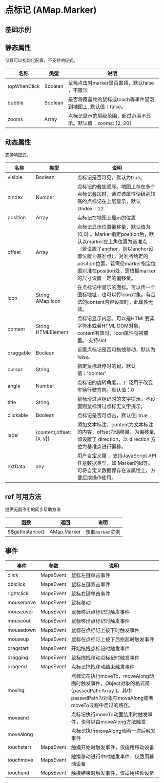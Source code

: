 # 点标记 (AMap.Marker)

## 基础示例

<vuep template="#example"></vuep>

<script v-pre type="text/x-template" id="example">

  <template>
    <div class="amap-page-container">
      <el-amap vid="amapDemo" :zoom="zoom" :center="center" class="amap-demo">
        <el-amap-marker :position="componentMarker.position" :visible="componentMarker.visible" :draggable="componentMarker.draggable" @init="markerInit" @click="clickMarker">
          <div style="padding: 5px 10px;white-space: nowrap;background: blue;color: #fff;">测试content</div>
        </el-amap-marker>
        <el-amap-marker v-for="(marker, index) in markers" :key="index" :position="marker.position" @click="(e) => {clickArrayMarker(marker, e)}"></el-amap-marker>
      </el-amap>
      <div class="toolbar">
        <button type="button" name="button" @click="toggleVisible">{{componentMarker.visible ? '隐藏标记' : '显示标记'}}</button>
        <button type="button" name="button" @click="changePosition">改变标记位置</button>
        <button type="button" name="button" @click="changeDraggable">{{componentMarker.draggable ? '禁止标记移动' : '允许标记移动'}}</button>
        <button type="button" name="button" @click="addMarker">添加标记</button>
        <button type="button" name="button" @click="removeMarker">移除标记</button>
      </div>
    </div>
  </template>

  <style>
    .amap-demo {
      height: 300px;
    }
  </style>

  <script>
    module.exports = {
      name: 'amap-page',
      data() {
        return {
          count: 1,
          zoom: 14,
          center: [121.5273285, 31.21515044],
          markers: [
            {
              position: [121.5273285, 31.21515044],
              id: 1
            }
          ],
          componentMarker: {
            position: [121.5273285, 31.21315058],
            visible: true,
            draggable: false
          },
        };
      },
      methods: {
        changePosition() {
          let position = this.componentMarker.position;
          this.componentMarker.position = [position[0] + 0.002, position[1] - 0.002];
        },
        changeDraggable() {
          this.componentMarker.draggable = !this.componentMarker.draggable;
        },
        toggleVisible() {
          this.componentMarker.visible = !this.componentMarker.visible;
        },
        addMarker() {
          let marker = {
            position: [121.5273285 + (Math.random() - 0.5) * 0.02, 31.21515044 + (Math.random() - 0.5) * 0.02],
            id: new Date().getTime()
          };
          this.markers.push(marker);
        },
        removeMarker() {
          if (!this.markers.length) return;
          this.markers.splice(this.markers.length - 1, 1);
        },
        markerInit(e){
          console.log('marker init: ', e);
        },
        clickMarker(){
          alert('点击了标号')
        },
        clickArrayMarker(marker){
          alert('点击了标号,标号ID： '+marker.id)
        }
      }
    };
  </script>

</script>


## 静态属性
仅且可以初始化配置，不支持响应式。

名称 | 类型 | 说明
---|---|---|
topWhenClick | Boolean | 鼠标点击时marker是否置顶，默认false ，不置顶
bubble | Boolean | 是否将覆盖物的鼠标或touch等事件冒泡到地图上, 默认值：false。
zooms | Array | 点标记显示的层级范围，超过范围不显示。默认值：zooms: [2, 20]

## 动态属性
支持响应式。

名称 | 类型 | 说明
---|---|---|
visible | Boolean | 点标记是否可见，默认为true。
zIndex | Number | 点标记的叠加顺序。地图上存在多个点标记叠加时，通过该属性使级别较高的点标记在上层显示，默认zIndex：12
position | Array | 点标记在地图上显示的位置
offset | Array | 点标记显示位置偏移量，默认值为 [0,0] 。Marker指定position后，默认以marker左上角位置为基准点（若设置了anchor，则以anchor设置位置为基准点），对准所给定的position位置，若需使marker指定位置对准在position处，需根据marker的尺寸设置一定的偏移量。
icon | String AMap.Icon | 在点标记中显示的图标。可以传一个图标地址，也可以传Icon对象。有合法的content内容设置时，此属性无效。
content | String HTMLElement | 点标记显示内容。可以是HTML要素字符串或者HTML DOM对象。content有效时，icon属性将被覆盖。 支持slot
draggable | Boolean | 设置点标记是否可拖拽移动，默认为false。
cursor | String | 指定鼠标悬停时的鼠，默认值：'pointer'
angle | Number | 点标记的旋转角度，，广泛用于改变车辆行驶方向。默认值：0
title | String | 鼠标滑过点标记时的文字提示。不设置则鼠标滑过点标无文字提示。
clickable | Boolean | 点标记是否可点击，默认值: true
label | {content,offset: [x, y]} | 添加文本标注，content为文本标注的内容，offset为偏移量，为偏移量,如设置了 direction，以 direction 方位为基准点进行偏移。
extData | any | 用户自定义属 ，支持JavaScript API任意数据类型，如 Marker的id等。可将自定义数据保存在该属性上，方便后续操作使用。

## ref 可用方法
提供无副作用的同步帮助方法

函数 | 返回 | 说明
---|---|---|
$$getInstance() | AMap.Marker | 获取`marker`实例

## 事件

事件 | 参数 | 说明
---|---|---|
click | MapsEvent | 鼠标左键单击事件
dblclick | MapsEvent | 鼠标左键双击事件
rightclick | MapsEvent | 鼠标右键单击事件
mousemove | MapsEvent | 鼠标移动
mouseover | MapsEvent | 鼠标移近点标记时触发事件
mouseout | MapsEvent | 鼠标移出点标记时触发事件
mousedown | MapsEvent | 鼠标在点标记上按下时触发事件
mouseup | MapsEvent | 鼠标在点标记上按下后抬起时触发事件
dragstart | MapsEvent | 开始拖拽点标记时触发事件
dragging | MapsEvent | 鼠标拖拽移动点标记时触发事件
dragend | MapsEvent | 点标记拖拽移动结束触发事件
moving |  | 点标记在执行moveTo，moveAlong动画时触发事件，Object对象的格式是{passedPath:Array.}。其中passedPath为对象在moveAlong或者moveTo过程中走过的路径。
moveend |  | 点标记执行moveTo动画结束时触发事件，也可以由moveAlong方法触发
movealong |  | 点标记执行moveAlong动画一次后触发事件
touchstart | MapsEvent | 触摸开始时触发事件，仅适用移动设备
touchmove | MapsEvent | 触摸移动进行中时触发事件，仅适用移动设备
touchend | MapsEvent | 触摸结束时触发事件，仅适用移动设备
